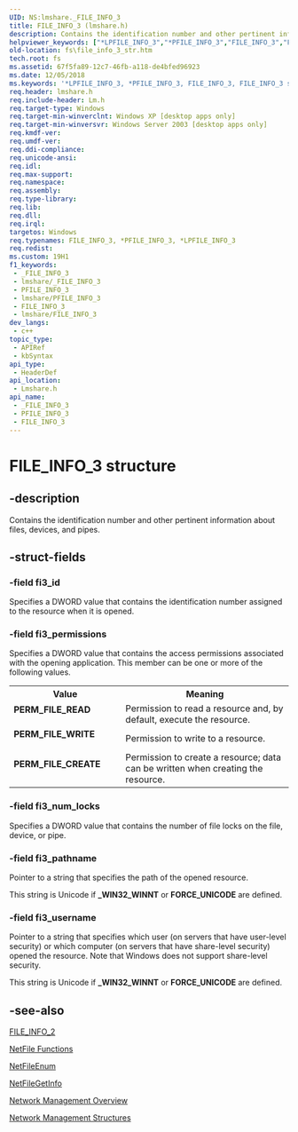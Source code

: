 ```yaml
---
UID: NS:lmshare._FILE_INFO_3
title: FILE_INFO_3 (lmshare.h)
description: Contains the identification number and other pertinent information about files, devices, and pipes.
helpviewer_keywords: ["*LPFILE_INFO_3","*PFILE_INFO_3","FILE_INFO_3","FILE_INFO_3 structure [Files]","LPFILE_INFO_3","LPFILE_INFO_3 structure pointer [Files]","PERM_FILE_CREATE","PERM_FILE_READ","PERM_FILE_WRITE","PFILE_INFO_3","PFILE_INFO_3 structure pointer [Files]","_win32_file_info_3_str","fs.file_info_3_str","lmshare/FILE_INFO_3","lmshare/LPFILE_INFO_3","lmshare/PFILE_INFO_3","netmgmt.file_info_3_str"]
old-location: fs\file_info_3_str.htm
tech.root: fs
ms.assetid: 67f5fa89-12c7-46fb-a118-de4bfed96923
ms.date: 12/05/2018
ms.keywords: '*LPFILE_INFO_3, *PFILE_INFO_3, FILE_INFO_3, FILE_INFO_3 structure [Files], LPFILE_INFO_3, LPFILE_INFO_3 structure pointer [Files], PERM_FILE_CREATE, PERM_FILE_READ, PERM_FILE_WRITE, PFILE_INFO_3, PFILE_INFO_3 structure pointer [Files], _win32_file_info_3_str, fs.file_info_3_str, lmshare/FILE_INFO_3, lmshare/LPFILE_INFO_3, lmshare/PFILE_INFO_3, netmgmt.file_info_3_str'
req.header: lmshare.h
req.include-header: Lm.h
req.target-type: Windows
req.target-min-winverclnt: Windows XP [desktop apps only]
req.target-min-winversvr: Windows Server 2003 [desktop apps only]
req.kmdf-ver: 
req.umdf-ver: 
req.ddi-compliance: 
req.unicode-ansi: 
req.idl: 
req.max-support: 
req.namespace: 
req.assembly: 
req.type-library: 
req.lib: 
req.dll: 
req.irql: 
targetos: Windows
req.typenames: FILE_INFO_3, *PFILE_INFO_3, *LPFILE_INFO_3
req.redist: 
ms.custom: 19H1
f1_keywords:
 - _FILE_INFO_3
 - lmshare/_FILE_INFO_3
 - PFILE_INFO_3
 - lmshare/PFILE_INFO_3
 - FILE_INFO_3
 - lmshare/FILE_INFO_3
dev_langs:
 - c++
topic_type:
 - APIRef
 - kbSyntax
api_type:
 - HeaderDef
api_location:
 - Lmshare.h
api_name:
 - _FILE_INFO_3
 - PFILE_INFO_3
 - FILE_INFO_3
---
```


# FILE_INFO_3 structure


## -description

Contains the identification number and other pertinent information about files, devices, and pipes.

## -struct-fields

### -field fi3_id

Specifies a DWORD value that contains the identification number assigned to the resource when it is opened.

### -field fi3_permissions

Specifies a DWORD value that contains the access permissions associated with the opening application. This member can be one or more of the following values. 



<table>
<tr>
<th>Value</th>
<th>Meaning</th>
</tr>
<tr>
<td width="40%"><a id="PERM_FILE_READ"></a><a id="perm_file_read"></a><dl>
<dt><b>PERM_FILE_READ</b></dt>
</dl>
</td>
<td width="60%">
Permission to read a resource and, by default, execute the resource.

</td>
</tr>
<tr>
<td width="40%"><a id="PERM_FILE_WRITE"></a><a id="perm_file_write"></a><dl>
<dt><b>PERM_FILE_WRITE</b></dt>
</dl>
</td>
<td width="60%">
Permission to write to a resource.

</td>
</tr>
<tr>
<td width="40%"><a id="PERM_FILE_CREATE"></a><a id="perm_file_create"></a><dl>
<dt><b>PERM_FILE_CREATE</b></dt>
</dl>
</td>
<td width="60%">
Permission to create a resource; data can be written when creating the resource.

</td>
</tr>
</table>

### -field fi3_num_locks

Specifies a DWORD value that contains the number of file locks on the file, device, or pipe.

### -field fi3_pathname

Pointer to a string that specifies the path of the opened resource.

This string is Unicode if  <b>_WIN32_WINNT</b> or <b>FORCE_UNICODE</b> are defined.

### -field fi3_username

Pointer to a string that specifies which user (on servers that have user-level security) or which computer (on servers that have share-level security) opened the resource. Note that Windows does not support share-level security.

This string is Unicode if  <b>_WIN32_WINNT</b> or <b>FORCE_UNICODE</b> are defined.

## -see-also

<a href="/windows/desktop/api/lmshare/ns-lmshare-file_info_2">FILE_INFO_2</a>



<a href="/windows/desktop/NetShare/netfile-functions">NetFile Functions</a>



<a href="/windows/desktop/api/lmshare/nf-lmshare-netfileenum">NetFileEnum</a>



<a href="/windows/desktop/api/lmshare/nf-lmshare-netfilegetinfo">NetFileGetInfo</a>



<a href="/windows/desktop/NetMgmt/network-management">Network Management Overview</a>



<a href="/windows/desktop/NetMgmt/network-management-structures">Network Management Structures</a>

